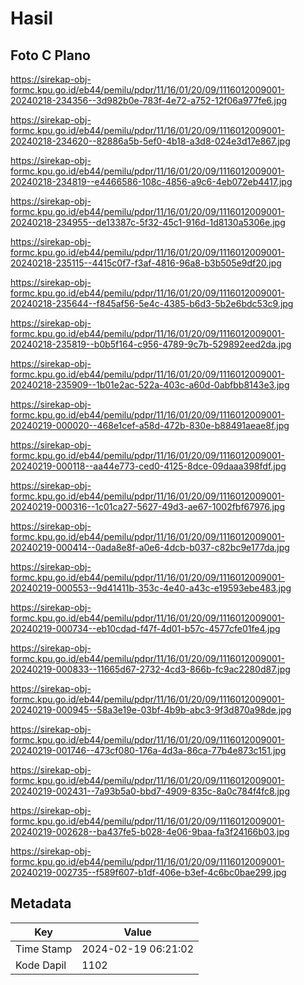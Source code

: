 # Hasil

## Foto C Plano

https://sirekap-obj-formc.kpu.go.id/eb44/pemilu/pdpr/11/16/01/20/09/1116012009001-20240218-234356--3d982b0e-783f-4e72-a752-12f06a977fe6.jpg

https://sirekap-obj-formc.kpu.go.id/eb44/pemilu/pdpr/11/16/01/20/09/1116012009001-20240218-234620--82886a5b-5ef0-4b18-a3d8-024e3d17e867.jpg

https://sirekap-obj-formc.kpu.go.id/eb44/pemilu/pdpr/11/16/01/20/09/1116012009001-20240218-234819--e4466586-108c-4856-a9c6-4eb072eb4417.jpg

https://sirekap-obj-formc.kpu.go.id/eb44/pemilu/pdpr/11/16/01/20/09/1116012009001-20240218-234955--de13387c-5f32-45c1-916d-1d8130a5306e.jpg

https://sirekap-obj-formc.kpu.go.id/eb44/pemilu/pdpr/11/16/01/20/09/1116012009001-20240218-235115--4415c0f7-f3af-4816-96a8-b3b505e9df20.jpg

https://sirekap-obj-formc.kpu.go.id/eb44/pemilu/pdpr/11/16/01/20/09/1116012009001-20240218-235644--f845af56-5e4c-4385-b6d3-5b2e6bdc53c9.jpg

https://sirekap-obj-formc.kpu.go.id/eb44/pemilu/pdpr/11/16/01/20/09/1116012009001-20240218-235819--b0b5f164-c956-4789-9c7b-529892eed2da.jpg

https://sirekap-obj-formc.kpu.go.id/eb44/pemilu/pdpr/11/16/01/20/09/1116012009001-20240218-235909--1b01e2ac-522a-403c-a60d-0abfbb8143e3.jpg

https://sirekap-obj-formc.kpu.go.id/eb44/pemilu/pdpr/11/16/01/20/09/1116012009001-20240219-000020--468e1cef-a58d-472b-830e-b88491aeae8f.jpg

https://sirekap-obj-formc.kpu.go.id/eb44/pemilu/pdpr/11/16/01/20/09/1116012009001-20240219-000118--aa44e773-ced0-4125-8dce-09daaa398fdf.jpg

https://sirekap-obj-formc.kpu.go.id/eb44/pemilu/pdpr/11/16/01/20/09/1116012009001-20240219-000316--1c01ca27-5627-49d3-ae67-1002fbf67976.jpg

https://sirekap-obj-formc.kpu.go.id/eb44/pemilu/pdpr/11/16/01/20/09/1116012009001-20240219-000414--0ada8e8f-a0e6-4dcb-b037-c82bc9e177da.jpg

https://sirekap-obj-formc.kpu.go.id/eb44/pemilu/pdpr/11/16/01/20/09/1116012009001-20240219-000553--9d41411b-353c-4e40-a43c-e19593ebe483.jpg

https://sirekap-obj-formc.kpu.go.id/eb44/pemilu/pdpr/11/16/01/20/09/1116012009001-20240219-000734--eb10cdad-f47f-4d01-b57c-4577cfe01fe4.jpg

https://sirekap-obj-formc.kpu.go.id/eb44/pemilu/pdpr/11/16/01/20/09/1116012009001-20240219-000833--11665d67-2732-4cd3-866b-fc9ac2280d87.jpg

https://sirekap-obj-formc.kpu.go.id/eb44/pemilu/pdpr/11/16/01/20/09/1116012009001-20240219-000945--58a3e19e-03bf-4b9b-abc3-9f3d870a98de.jpg

https://sirekap-obj-formc.kpu.go.id/eb44/pemilu/pdpr/11/16/01/20/09/1116012009001-20240219-001746--473cf080-176a-4d3a-86ca-77b4e873c151.jpg

https://sirekap-obj-formc.kpu.go.id/eb44/pemilu/pdpr/11/16/01/20/09/1116012009001-20240219-002431--7a93b5a0-bbd7-4909-835c-8a0c784f4fc8.jpg

https://sirekap-obj-formc.kpu.go.id/eb44/pemilu/pdpr/11/16/01/20/09/1116012009001-20240219-002628--ba437fe5-b028-4e06-9baa-fa3f24166b03.jpg

https://sirekap-obj-formc.kpu.go.id/eb44/pemilu/pdpr/11/16/01/20/09/1116012009001-20240219-002735--f589f607-b1df-406e-b3ef-4c6bc0bae299.jpg


## Metadata

| Key        | Value               |
| ---------- | ------------------- |
| Time Stamp | 2024-02-19 06:21:02 |
| Kode Dapil | 1102                |



